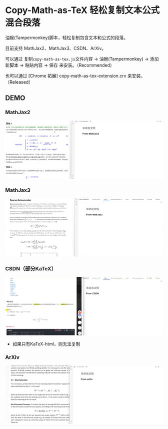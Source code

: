 # Copy-Math-as-TeX 轻松复制文本公式混合段落

油猴(Tampermonkey)脚本，轻松复制包含文本和公式的段落。

目前支持 MathJax2、MathJax3、CSDN、ArXiv。

可以通过 复制`copy-math-as-tex.js`文件内容 -> 油猴(Tampermonkey) -> 添加新脚本 -> 粘贴内容 -> 保存 来安装。（Recommended）

也可以通过 [Chrome 拓展] copy-math-as-tex-extension.crx 来安装。（Released）

## DEMO

### MathJax2
![MathJax2 示例](demo/mathjax2.gif)


### MathJax3
![MathJax3 示例](demo/mathjax3.gif)

### CSDN（部分KaTeX）
![CSDN 示例](demo/csdn.gif)

+ 如果只有KaTeX-html，则无法复制

### ArXiv
![ArXiv 示例](demo/arxiv.gif)